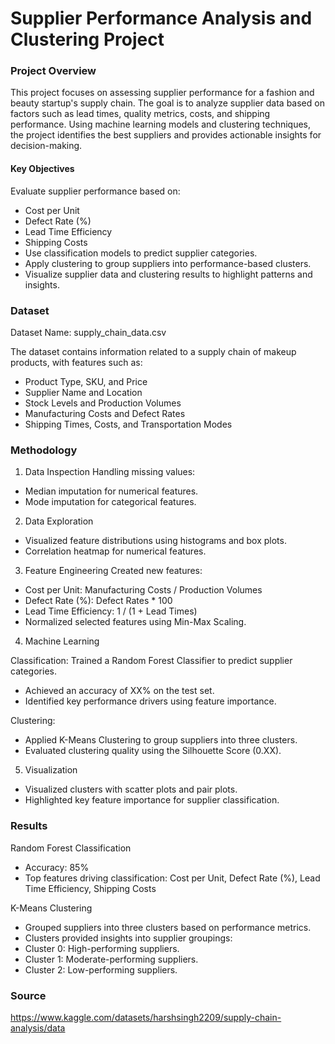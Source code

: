 # Supplier Performance Analysis and Clustering Project

### Project Overview

This project focuses on assessing supplier performance for a fashion and beauty startup's supply chain. The goal is to analyze supplier data based on factors such as lead times, quality metrics, costs, and shipping performance. Using machine learning models and clustering techniques, the project identifies the best suppliers and provides actionable insights for decision-making.

#### Key Objectives

Evaluate supplier performance based on:
- Cost per Unit
- Defect Rate (%)
- Lead Time Efficiency
- Shipping Costs
- Use classification models to predict supplier categories.
- Apply clustering to group suppliers into performance-based clusters.
- Visualize supplier data and clustering results to highlight patterns and insights.

### Dataset

Dataset Name: supply_chain_data.csv

The dataset contains information related to a supply chain of makeup products, with features such as:

- Product Type, SKU, and Price
- Supplier Name and Location
- Stock Levels and Production Volumes
- Manufacturing Costs and Defect Rates
- Shipping Times, Costs, and Transportation Modes

### Methodology

1. Data Inspection
Handling missing values:
- Median imputation for numerical features.
- Mode imputation for categorical features.

2. Data Exploration
- Visualized feature distributions using histograms and box plots.
- Correlation heatmap for numerical features.

3. Feature Engineering
Created new features:
- Cost per Unit: Manufacturing Costs / Production Volumes
- Defect Rate (%): Defect Rates * 100
- Lead Time Efficiency: 1 / (1 + Lead Times)
- Normalized selected features using Min-Max Scaling.

4. Machine Learning

Classification: Trained a Random Forest Classifier to predict supplier categories.
- Achieved an accuracy of XX% on the test set.
- Identified key performance drivers using feature importance.

Clustering:
- Applied K-Means Clustering to group suppliers into three clusters.
- Evaluated clustering quality using the Silhouette Score (0.XX).

5. Visualization

- Visualized clusters with scatter plots and pair plots.
- Highlighted key feature importance for supplier classification.

### Results

Random Forest Classification
- Accuracy: 85%
- Top features driving classification: Cost per Unit, Defect Rate (%), Lead Time Efficiency, Shipping Costs

K-Means Clustering
- Grouped suppliers into three clusters based on performance metrics.
- Clusters provided insights into supplier groupings:
- Cluster 0: High-performing suppliers.
- Cluster 1: Moderate-performing suppliers.
- Cluster 2: Low-performing suppliers.

### Source

https://www.kaggle.com/datasets/harshsingh2209/supply-chain-analysis/data
